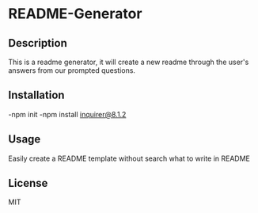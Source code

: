 # README-Generator

## Description

This is a readme generator, it will create a new readme through the user's answers from our prompted questions.


## Installation

-npm init
-npm install inquirer@8.1.2

## Usage

Easily create a README template without search what to write in README

## License

MIT

